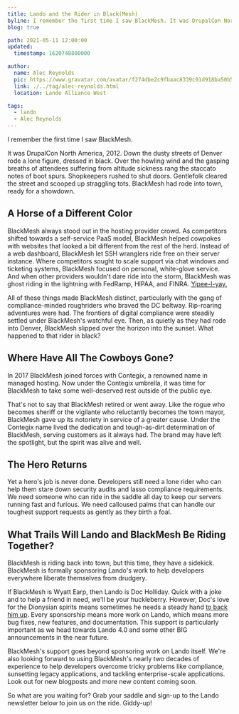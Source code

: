 ```yaml
---
title: Lando and the Rider in Black(Mesh)
byline: I remember the first time I saw BlackMesh. It was DrupalCon North America, 2012. Down the dusty streets of Denver rode a lone figure, dressed in black...
blog: true

path: 2021-05-11 12:00:00
updated:
  timestamp: 1620748800000

author:
  name: Alec Reynolds
  pic: https://www.gravatar.com/avatar/f274dbe2c9fbaac8339c01d918ba50b5
  link: ./../tag/alec-reynolds.html
  location: Lando Alliance West

tags:
  - lando
  - Alec Reynolds
---
```


I remember the first time I saw BlackMesh.

It was DrupalCon North America, 2012. Down the dusty streets of Denver rode a lone figure, dressed in black. Over the howling wind and the gasping breaths of attendees suffering from altitude sickness rang the staccato notes of boot spurs. Shopkeepers rushed to shut doors. Gentlefolk cleared the street and scooped up straggling tots. BlackMesh had rode into town, ready for a showdown.

## A Horse of a Different Color

BlackMesh always stood out in the hosting provider crowd. As competitors shifted towards a self-service PaaS model, BlackMesh helped cowpokes with websites that looked a bit different from the rest of the herd. Instead of a web dashboard, BlackMesh let SSH wranglers ride free on their server instance. Where competitors sought to scale support via chat windows and ticketing systems, BlackMesh focused on personal, white-glove service. And when other providers wouldn't dare ride into the storm, BlackMesh was ghost riding in the lightning with FedRamp, HIPAA, and FINRA. [Yipee-I-yay.](https://youtu.be/vOVWx3iWrAI?t=67)

All of these things made BlackMesh distinct, particularly with the gang of compliance-minded roughriders who braved the DC beltway. Rip-roaring adventures were had. The frontiers of digital compliance were steadily settled under BlackMesh's watchful eye. Then, as quietly as they had rode into Denver, BlackMesh slipped over the horizon into the sunset. What happened to that rider in black?

## Where Have All The Cowboys Gone?

In 2017 BlackMesh joined forces with Contegix, a renowned name in managed hosting. Now under the Contegix umbrella, it was time for BlackMesh to take some well-deserved rest outside of the public eye.

That's not to say that BlackMesh retired or went away. Like the rogue who becomes sheriff or the vigilante who reluctantly becomes the town mayor, BlackMesh gave up its notoriety in service of a greater cause. Under the Contegix name lived the dedication and tough-as-dirt determination of BlackMesh, serving customers as it always had. The brand may have left the spotlight, but the spirit was alive and well.

## The Hero Returns

Yet a hero's job is never done. Developers still need a lone rider who can help them stare down security audits and lasso compliance requirements. We need someone who can ride in the saddle all day to keep our servers running fast and furious. We need calloused palms that can handle our toughest support requests as gently as they birth a foal.

## What Trails Will Lando and BlackMesh Be Riding Together?

BlackMesh is riding back into town, but this time, they have a sidekick. BlackMesh is formally sponsoring Lando's work to help developers everywhere liberate themselves from drudgery.

If BlackMesh is Wyatt Earp, then Lando is Doc Holliday. Quick with a joke and to help a friend in need, we'll be your huckleberry. However, Doc's love for the Dionysian spirits means sometimes he needs a steady hand [to back him up](https://youtu.be/CwEIkXMfL1E?t=93). Every sponsorship means more work on Lando, which means more bug fixes, new features, and documentation. This support is particularly important as we head towards Lando 4.0 and some other BIG announcements in the near future.

BlackMesh's support goes beyond sponsoring work on Lando itself. We're also looking forward to using BlackMesh's nearly two decades of experience to help developers overcome tricky problems like compliance, sunsetting legacy applications, and tackling enterprise-scale applications. Look out for new blogposts and more new content coming soon.

So what are you waiting for? Grab your saddle and sign-up to the Lando newsletter below to join us on the ride. Giddy-up!
